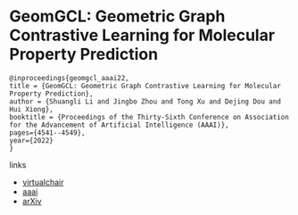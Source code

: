 # GeomGCL: Geometric Graph Contrastive Learning for Molecular Property Prediction

```
@inproceedings{geomgcl_aaai22,
title = {GeomGCL: Geometric Graph Contrastive Learning for Molecular Property Prediction},
author = {Shuangli Li and Jingbo Zhou and Tong Xu and Dejing Dou and Hui Xiong},
booktitle = {Proceedings of the Thirty-Sixth Conference on Association for the Advancement of Artificial Intelligence (AAAI)},
pages={4541--4549},
year={2022}
}
```

links
- [virtualchair](https://aaai-2022.virtualchair.net/poster_aaai6883)
- [aaai](https://ojs.aaai.org/index.php/AAAI/article/view/20377)
- [arXiv](https://arxiv.org/abs/2109.11730)
